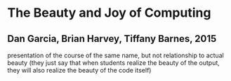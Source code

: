 # The Beauty and Joy of Computing
## Dan Garcia, Brian Harvey, Tiffany Barnes, 2015

presentation of the course of the same name, but not relationship to actual beauty (they just say that when students realize the beauty of the output, they will also realize the beauty of the code itself)